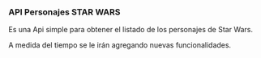 ### API Personajes STAR WARS

Es una Api simple para obtener el listado de los personajes
de Star Wars.

A medida del tiempo se le irán agregando nuevas funcionalidades.